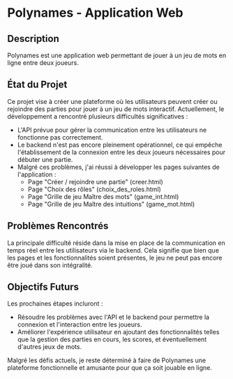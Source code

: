 # Polynames - Application Web

## Description
Polynames est une application web permettant de jouer à un jeu de mots en ligne entre deux joueurs.

## État du Projet
Ce projet vise à créer une plateforme où les utilisateurs peuvent créer ou rejoindre des parties pour jouer à un jeu de mots interactif. Actuellement, le développement a rencontré plusieurs difficultés significatives :

- L'API prévue pour gérer la communication entre les utilisateurs ne fonctionne pas correctement.
- Le backend n'est pas encore pleinement opérationnel, ce qui empêche l'établissement de la connexion entre les deux joueurs nécessaires pour débuter une partie.
- Malgré ces problèmes, j'ai réussi à développer les pages suivantes de l'application :
  - Page "Créer / rejoindre une partie" (creer.html)
  - Page "Choix des rôles" (choix_des_roles.html)
  - Page "Grille de jeu Maître des mots" (game_int.html)
  - Page "Grille de jeu Maître des intuitions" (game_mot.html)

## Problèmes Rencontrés
La principale difficulté réside dans la mise en place de la communication en temps réel entre les utilisateurs via le backend. Cela signifie que bien que les pages et les fonctionnalités soient présentes, le jeu ne peut pas encore être joué dans son intégralité.

## Objectifs Futurs
Les prochaines étapes incluront :
- Résoudre les problèmes avec l'API et le backend pour permettre la connexion et l'interaction entre les joueurs.
- Améliorer l'expérience utilisateur en ajoutant des fonctionnalités telles que la gestion des parties en cours, les scores, et éventuellement d'autres jeux de mots.

Malgré les défis actuels, je reste déterminé à faire de Polynames une plateforme fonctionnelle et amusante pour que ça soit jouable en ligne.
